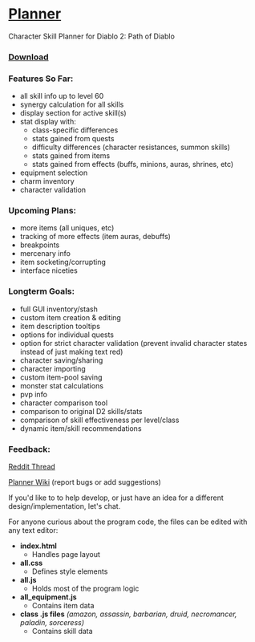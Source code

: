 <!-- Path of Diablo Planner

* Click on the character's level or class to change them
* Use right click to remove points or items
* Shift and ctrl modify the amount of points added or removed

To report a bug, edit the planner wiki or post on the reddit thread. Direct messages work too.

Current Known Bugs:
* Charms can't be moved into a new space below the original space if they overlap eachother
* Shift + Right Click in Firefox doesn't work (and still opens the default menu)

https://github.com/Moreina/planner#planner -->

# [Planner](https://moreina.github.io/planner/)

Character Skill Planner for Diablo 2: Path of Diablo

### [Download](https://github.com/Moreina/planner/archive/v1.13.zip)

### Features So Far:
* all skill info up to level 60
* synergy calculation for all skills
* display section for active skill(s)
* stat display with:
  * class-specific differences
  * stats gained from quests
  * difficulty differences (character resistances, summon skills)
  * stats gained from items
  * stats gained from effects (buffs, minions, auras, shrines, etc)
* equipment selection
* charm inventory
* character validation

### Upcoming Plans:
* more items (all uniques, etc)
* tracking of more effects (item auras, debuffs)
* breakpoints
* mercenary info
* item socketing/corrupting
* interface niceties

### Longterm Goals:
* full GUI inventory/stash
* custom item creation & editing
* item description tooltips
* options for individual quests
* option for strict character validation (prevent invalid character states instead of just making text red)
* character saving/sharing
* character importing
* custom item-pool saving
* monster stat calculations
* pvp info
* character comparison tool
* comparison to original D2 skills/stats
* comparison of skill effectiveness per level/class
* dynamic item/skill recommendations

### Feedback:
[Reddit Thread](https://www.reddit.com/r/pathofdiablo/comments/f81e5u/character_skill_calculator_with_skill_info_up_to/)

[Planner Wiki](https://github.com/Moreina/planner/wiki) (report bugs or add suggestions)

If you'd like to to help develop, or just have an idea for a different design/implementation, let's chat.

For anyone curious about the program code, the files can be edited with any text editor:
* **index.html**
  * Handles page layout
* **all.css**
  * Defines style elements
* **all.js**
  * Holds most of the program logic
* **all_equipment.js**
  * Contains item data
* **class .js files**  *(amazon, assassin, barbarian, druid, necromancer, paladin, sorceress)*
  * Contains skill data